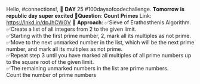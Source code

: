 Hello, #connections!,
📌 𝐃𝐀𝐘 25 #100daysofcodechallenge.
𝐓𝐨𝐦𝐨𝐫𝐫𝐨𝐰 𝐢𝐬 𝐫𝐞𝐩𝐮𝐛𝐥𝐢𝐜 𝐝𝐚𝐲 𝐬𝐮𝐩𝐞𝐫 𝐞𝐱𝐜𝐢𝐭𝐞𝐝
📌𝐐𝐮𝐞𝐬𝐭𝐢𝐨𝐧: 𝐂𝐨𝐮𝐧𝐭 𝐏𝐫𝐢𝐦𝐞𝐬
Link:
https://lnkd.in/dpJhCWGV
📌 𝐀𝐩𝐩𝐫𝐨𝐚𝐜𝐡:
✅Sieve of Erathosthenis Algorithm.  
✅Create a list of all integers from 2 to the given limit.  
✅Starting with the first prime number, 2, mark all its multiples as not prime.  
✅Move to the next unmarked number in the list, which will be the next prime number, and mark all its multiples as not prime.   
✅Repeat step 3 until you have marked all multiples of all prime numbers up to the square root of the given limit.  
✅The remaining unmarked numbers in the list are prime numbers.  
Count the number of prime numbers  
